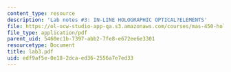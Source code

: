 ```yaml
---
content_type: resource
description: 'Lab notes #3: IN-LINE HOLOGRAPHIC OPTICAL?ELEMENTS'
file: https://ol-ocw-studio-app-qa.s3.amazonaws.com/courses/mas-450-holographic-imaging-spring-2003/edf9af5e0e182dcaed362556a7e7ed33_lab3.pdf
file_type: application/pdf
parent_uid: 5460ec1b-7397-abb2-7fe8-e672ee6e3301
resourcetype: Document
title: lab3.pdf
uid: edf9af5e-0e18-2dca-ed36-2556a7e7ed33
---
```

